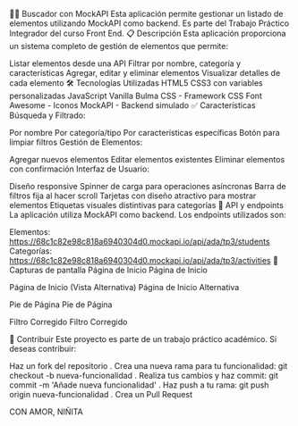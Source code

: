 🦸‍♀️ Buscador con MockAPI
Esta aplicación permite gestionar un listado de elementos utilizando MockAPI como backend. Es parte del Trabajo Práctico Integrador del curso Front End.
📋 Descripción
Esta aplicación proporciona un sistema completo de gestión de elementos que permite:

Listar elementos desde una API
Filtrar por nombre, categoría y características
Agregar, editar y eliminar elementos
Visualizar detalles de cada elemento
🛠️ Tecnologías Utilizadas
HTML5
CSS3 con variables personalizadas
JavaScript Vanilla
Bulma CSS - Framework CSS
Font Awesome - Iconos
MockAPI - Backend simulado
✅ Características
Búsqueda y Filtrado:

Por nombre
Por categoría/tipo
Por características específicas
Botón para limpiar filtros
Gestión de Elementos:

Agregar nuevos elementos
Editar elementos existentes
Eliminar elementos con confirmación
Interfaz de Usuario:

Diseño responsive
Spinner de carga para operaciones asíncronas
Barra de filtros fija al hacer scroll
Tarjetas con diseño atractivo para mostrar elementos
Etiquetas visuales distintivas para categorías
🔗 API y endpoints
La aplicación utiliza MockAPI como backend. Los endpoints utilizados son:

Elementos: https://68c1c82e98c818a6940304d0.mockapi.io/api/ada/tp3/students
Categorías: https://68c1c82e98c818a6940304d0.mockapi.io/api/ada/tp3/activities
📸 Capturas de pantalla
Página de Inicio
Página de Inicio

Página de Inicio (Vista Alternativa)
Página de Inicio Alternativa

Pie de Página
Pie de Página

Filtro Corregido
Filtro Corregido

🤝 Contribuir
Este proyecto es parte de un trabajo práctico académico. Si deseas contribuir:

Haz un fork del repositorio
. Crea una nueva rama para tu funcionalidad: git checkout -b nueva-funcionalidad
. Realiza tus cambios y haz commit: git commit -m 'Añade nueva funcionalidad'
. Haz push a tu rama: git push origin nueva-funcionalidad
. Crea un Pull Request

CON AMOR, NIÑITA
